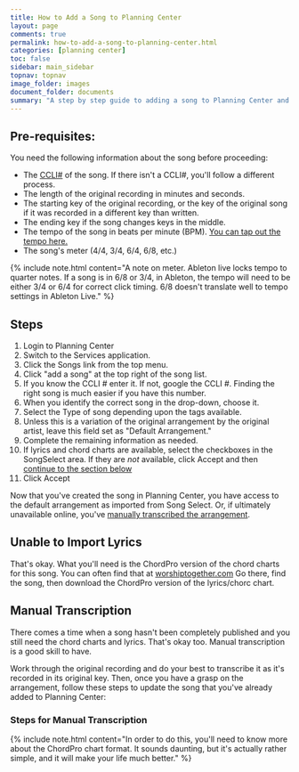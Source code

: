 ```yaml
---
title: How to Add a Song to Planning Center
layout: page
comments: true
permalink: how-to-add-a-song-to-planning-center.html
categories: [planning center]
toc: false
sidebar: main_sidebar
topnav: topnav
image_folder: images
document_folder: documents
summary: "A step by step guide to adding a song to Planning Center and preparing it for the band."
---
```


## Pre-requisites:

You need the following information about the song before proceeding:

- The [CCLI#](https://us.search.ccli.com/) of the song.  If there isn't a CCLI#, you'll follow a different process.
- The length of the original recording in minutes and seconds.
- The starting key of the original recording, or the key of the original song if it was recorded in a different key than written.
- The ending key if the song changes keys in the middle.
- The tempo of the song in beats per minute (BPM).  [You can tap out the tempo here.](https://www.all8.com/tools/bpm.htm)
- The song's meter (4/4, 3/4, 6/4, 6/8, etc.)

{% include note.html content="A note on meter.  Ableton live locks tempo to quarter notes.  If a song is in 6/8 or 3/4, in Ableton, the tempo will need to be either 3/4 or 6/4 for correct click timing.  6/8 doesn't translate well to tempo settings in Ableton Live." %}

## Steps

1. Login to Planning Center
1. Switch to the Services application.
1. Click the Songs link from the top menu.
1. Click "add a song" at the top right of the song list.
1. If you know the CCLI # enter it.  If not, google the CCLI #.  Finding the right song is much easier if you have this number.
1. When you identify the correct song in the drop-down, choose it.
1. Select the Type of song depending upon the tags available.
1. Unless this is a variation of the original arrangement by the original artist, leave this field set as "Default Arrangement."
1. Complete the remaining information as needed.
1. If lyrics and chord charts are available, select the checkboxes in the SongSelect area.  If they are _not_ available, click Accept and then [continue to the section below](https://newvalleyresources.com/how-to-add-a-song-to-planning-center.html#unable-to-import-lyrics)
1. Click Accept

Now that you've created the song in Planning Center, you have access to the default arrangement as imported from Song Select.  Or, if ultimately unavailable online, you've [manually transcribed the arrangement](https://newvalleyresources.com/how-to-add-a-song-to-planning-center.html#steps-for-manual-transcription).

## Unable to Import Lyrics

That's okay. What you'll need is the ChordPro version of the chord charts for this song.  You can often find that at [worshiptogether.com](http://www.worshiptogether.com/)  Go there, find the song, then download the ChordPro version of the lyrics/chorc chart.

## Manual Transcription

There comes a time when a song hasn't been completely published and you still need the chord charts and lyrics.  That's okay too.  Manual transcription is a good skill to have.  

Work through the original recording and do your best to transcribe it as it's recorded in its original key.  Then, once you have a grasp on the arrangement, follow these steps to update the song that you've already added to Planning Center:

### Steps for Manual Transcription

{% include note.html content="In order to do this, you'll need to know more about the ChordPro chart format.  It sounds daunting, but it's actually rather simple, and it will make your life much better." %}














